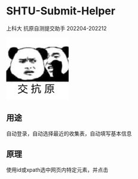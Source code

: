# SHTU-Submit-Helper
上科大 抗原自测提交助手 202204-202212

![image](SHTU_SubmitHelper/Assets.xcassets/AppIcon.appiconset/tush1024_83pt@2x.png)

## 用途

自动登录，自动选择最近的收集表，自动填写基本信息

## 原理

使用id或xpath选中网页内特定元素，并点击

